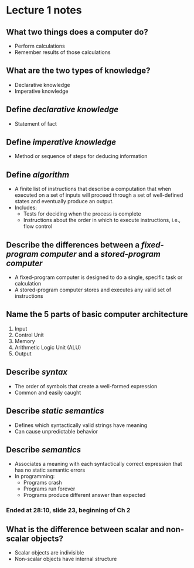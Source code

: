 # Lecture 1 notes

## What two things does a computer do?
- Perform calculations
- Remember results of those calculations

## What are the two types of knowledge?
- Declarative knowledge
- Imperative knowledge

## Define _declarative knowledge_
- Statement of fact 

## Define _imperative knowledge_
- Method or sequence of steps for deducing information

## Define _algorithm_
- A finite list of instructions that describe a computation that when executed on a set of inputs will proceed through a set of well-defined states and eventually produce an output.
- Includes:
    - Tests for deciding when the process is complete
    - Instructions about the order in which to execute instructions, i.e., flow control 

## Describe the differences between a _fixed-program computer_ and a _stored-program computer_
- A fixed-program computer is designed to do a single, specific task or calculation
- A stored-program computer stores and executes any valid set of instructions 

## Name the 5 parts of basic computer architecture
1. Input
2. Control Unit
3. Memory
4. Arithmetic Logic Unit (ALU)
5. Output

## Describe _syntax_
- The order of symbols that create a well-formed expression
- Common and easily caught

## Describe _static semantics_
- Defines which syntactically valid strings have meaning
- Can cause unpredictable behavior

## Describe _semantics_
- Associates a meaning with each syntactically correct expression that has no static semantic errors
- In programming:
    - Programs crash
    - Programs run forever
    - Programs produce different answer than expected

### Ended at 28:10, slide 23, beginning of Ch 2

## What is the difference between scalar and non-scalar objects?
- Scalar objects are indivisible
- Non-scalar objects have internal structure